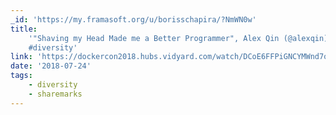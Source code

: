 ```yaml
---
_id: 'https://my.framasoft.org/u/borisschapira/?NmWN0w'
title:
    '"Shaving my Head Made me a Better Programmer", Alex Qin (@alexqin)
    #diversity'
link: 'https://dockercon2018.hubs.vidyard.com/watch/DCoE6FFPiGNCYMWnd7orXU'
date: '2018-07-24'
tags:
    - diversity
    - sharemarks
---
```


<div class="markdown"><p></p></div>
